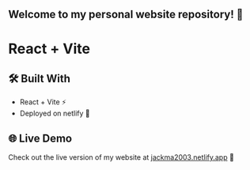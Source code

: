 ## Welcome to my personal website repository! 👋
# React + Vite

## 🛠️ Built With
- React + Vite ⚡
- Deployed on netlify 🚀

## 🌐 Live Demo
Check out the live version of my website at [jackma2003.netlify.app](https://jackma2003.netlify.app/) 🎉
